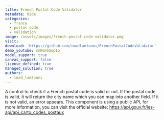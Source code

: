 ```yaml
---
title: French Postal Code Validator
metadate: hide
categories:
  - france
  - postal code
  - validation
image: /assets/images/french-postal-code-validator.png
visit: 
download: 'https://github.com/imadlamtouni/FrenchPostalCodeValidator'
demo_youtube: smN6mbSopIo
model_support: true
canvas_support: false
license_defined: true
managed_solution: true
authors:
  - imad_lamtouni
---
```

A control to check if a French postal code is valid or not. If the postal code is valid, it will return the city name which you can map into another field. If it is not valid, an error appears.
This component is using a public API, for more information, you can visit the official website: <a target="_blank" href="https://api.gouv.fr/les-api/api_carto_codes_postaux">https://api.gouv.fr/les-api/api_carto_codes_postaux</a>
